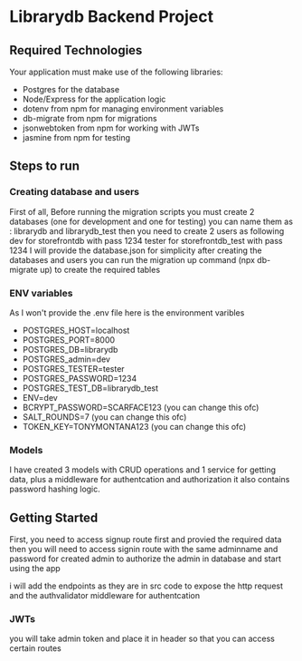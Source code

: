 # Librarydb Backend Project

## Required Technologies
Your application must make use of the following libraries:
- Postgres for the database
- Node/Express for the application logic
- dotenv from npm for managing environment variables
- db-migrate from npm for migrations
- jsonwebtoken from npm for working with JWTs
- jasmine from npm for testing

## Steps to run

###  Creating database and users

First of all, Before running the migration scripts you must create 2 databases (one for development and one for testing)
you can name them as :
librarydb and librarydb_test
then you need to create 2 users as following
dev for storefrontdb with pass 1234
tester for storefrontdb_test with pass 1234
I will provide the database.json for simplicity 
after creating the databases and users you can run the migration up command (npx db-migrate up) to create the required tables


###   ENV variables

As I won't provide the .env file here is the environment varibles

- POSTGRES_HOST=localhost
- POSTGRES_PORT=8000
- POSTGRES_DB=librarydb
- POSTGRES_admin=dev
- POSTGRES_TESTER=tester
- POSTGRES_PASSWORD=1234
- POSTGRES_TEST_DB=librarydb_test
- ENV=dev
- BCRYPT_PASSWORD=SCARFACE123 (you can change this ofc)
- SALT_ROUNDS=7 (you can change this ofc)
- TOKEN_KEY=TONYMONTANA123 (you can change this ofc)



###  Models

I have created 3 models with CRUD operations and 1 service for getting data, plus a middleware for authentcation and authorization
it also contains password hashing logic.


## Getting Started


First, you need to access signup route first and provied the required data
then you will need to access signin route with the same adminname and password for created admin to authorize the admin in database and start using the app

i will add the endpoints as they are in src code to expose the http request and the authvalidator middleware for authentcation



### JWTs

you will take admin token and place it in header so that you can access certain routes



